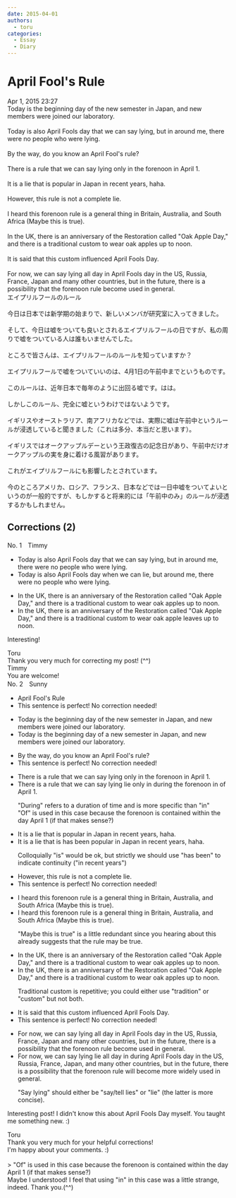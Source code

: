 ```yaml
---
date: 2015-04-01
authors:
  - toru
categories:
  - Essay
  - Diary
---
```


<h1 id="subject_show">April Fool's Rule</h1>
<div class="date">Apr 1, 2015 23:27</div>
<div id="post"><div id="body_show_ori">
Today is the beginning day of the new semester in Japan, and new members were joined our laboratory.<br/><br/>Today is also April Fools day that we can say lying, but in around me, there were no people who were lying.<br/><br/>By the way, do you know an April Fool's rule?<br/><br/>There is a rule that we can say lying only in the forenoon in April 1.<br/><br/>It is a lie that is popular in Japan in recent years, haha.<br/><br/>However, this rule is not a complete lie.<br/><br/>I heard this forenoon rule is a general thing in Britain, Australia, and South Africa (Maybe this is true).<br/><br/>In the UK, there is an anniversary of the Restoration called "Oak Apple Day," and there is a traditional custom to wear oak apples up to noon.<br/><br/>It is said that this custom influenced April Fools Day.<br/><br/>For now, we can say lying all day in April Fools day in the US, Russia, France, Japan and many other countries, but in the future, there is a possibility that the forenoon rule become used in general.
</div></div>

<!-- more -->

<div id="post_ja"><div id="body_show_mo">
エイプリルフールのルール<br/><br/>今日は日本では新学期の始まりで、新しいメンバが研究室に入ってきました。<br/><br/>そして、今日は嘘をついても良いとされるエイプリルフールの日ですが、私の周りで嘘をついている人は誰もいませんでした。<br/><br/>ところで皆さんは、エイプリルフールのルールを知っていますか？<br/><br/>エイプリルフールで嘘をついていいのは、4月1日の午前中までというものです。<br/><br/>このルールは、近年日本で毎年のように出回る嘘です。はは。<br/><br/>しかしこのルール、完全に嘘というわけではないようです。<br/><br/>イギリスやオーストラリア、南アフリカなどでは、実際に嘘は午前中というルールが浸透していると聞きました（これは多分、本当だと思います）。<br/><br/>イギリスではオークアップルデーという王政復古の記念日があり、午前中だけオークアップルの実を身に着ける風習があります。<br/><br/>これがエイプリルフールにも影響したとされています。<br/><br/>今のところアメリカ、ロシア、フランス、日本などでは一日中嘘をついてよいというのが一般的ですが、もしかすると将来的には「午前中のみ」のルールが浸透するかもしれません。
</div></div>

## Corrections (2)
<div id="block"><div class="first_name"> No. 1　<span class="just_name">Timmy</span></div><div id="block2">
<ul class="correction_field">
<li class="incorrect">Today is also April Fools day that we can say lying, but in around me, there were no people who were lying.</li>
<li class="corrected correct">
Today is also April Fools day <span class="f_blue">when</span> we can <span class="f_blue">lie</span>, but around me, there were no people who were lying.
</li>
</ul>
<ul class="correction_field">
<li class="incorrect">In the UK, there is an anniversary of the Restoration called "Oak Apple Day," and there is a traditional custom to wear oak apples up to noon.</li>
<li class="corrected correct">
In the UK, there is an anniversary of the Restoration called "Oak Apple Day," and there is a traditional custom to wear oak apple <span class="f_blue">leaves</span> up to noon.
</li>
</ul>
<p class="comment_small">
 Interesting!
</p>

</div><div class="name"><span class="just_name">Toru</span><br>
Thank you very much for correcting my post! (^^)
</div>
<div class="name"><span class="just_name">Timmy</span><br>
You are welcome!
</div>
</div>
<div id="block"><div class="first_name"> No. 2　<span class="just_name">Sunny</span></div><div id="block2">
<ul class="correction_field">
<li class="incorrect">April Fool's Rule</li>
<li class="corrected perfect">This sentence is perfect! No correction needed!</li>
</ul>
<ul class="correction_field">
<li class="incorrect">Today is the beginning day of the new semester in Japan, and new members were joined our laboratory.</li>
<li class="corrected correct">
Today is the beginning <span class="sline">day</span> of <span class="f_red">a</span> new semester in Japan, and new members <span class="sline">were</span> joined our laboratory.
</li>
</ul>
<ul class="correction_field">
<li class="incorrect">By the way, do you know an April Fool's rule?</li>
<li class="corrected perfect">This sentence is perfect! No correction needed!</li>
</ul>
<ul class="correction_field">
<li class="incorrect">There is a rule that we can say lying only in the forenoon in April 1.</li>
<li class="corrected correct">
There is a rule that we can <span class="sline">say lying</span> <span class="f_red">lie </span>only <span class="sline">in</span> <span class="f_red">during </span>the forenoon <span class="sline">in</span> <span class="f_red">of </span>April 1.
<p class="correction_comment">"During" refers to a duration of time and is more specific than "in"<br/>"Of" is used in this case because the forenoon is contained within the day April 1 (if that makes sense?)</p>
</li>
</ul>
<ul class="correction_field">
<li class="incorrect">It is a lie that is popular in Japan in recent years, haha.</li>
<li class="corrected correct">
It is a lie that <span class="sline">is</span> <span class="f_red">has been </span>popular in Japan in recent years, haha.
<p class="correction_comment">Colloquially "is" would be ok, but strictly we should use "has been" to indicate continuity ("in recent years")</p>
</li>
</ul>
<ul class="correction_field">
<li class="incorrect">However, this rule is not a complete lie.</li>
<li class="corrected perfect">This sentence is perfect! No correction needed!</li>
</ul>
<ul class="correction_field">
<li class="incorrect">I heard this forenoon rule is a general thing in Britain, Australia, and South Africa (Maybe this is true).</li>
<li class="corrected correct">
I heard this forenoon rule is a general thing in Britain, Australia, and South Africa <span class="sline">(Maybe this is true).</span>
<p class="correction_comment">"Maybe this is true" is a little redundant since you hearing about this already suggests that the rule may be true.</p>
</li>
</ul>
<ul class="correction_field">
<li class="incorrect">In the UK, there is an anniversary of the Restoration called "Oak Apple Day," and there is a traditional custom to wear oak apples up to noon.</li>
<li class="corrected correct">
In the UK, there is an anniversary of the Restoration called "Oak Apple Day," and there is a <span class="sline">traditional</span> custom to wear oak apples up to noon.
<p class="correction_comment">Traditional custom is repetitive; you could either use "tradition" or "custom" but not both.</p>
</li>
</ul>
<ul class="correction_field">
<li class="incorrect">It is said that this custom influenced April Fools Day.</li>
<li class="corrected perfect">This sentence is perfect! No correction needed!</li>
</ul>
<ul class="correction_field">
<li class="incorrect">For now, we can say lying all day in April Fools day in the US, Russia, France, Japan and many other countries, but in the future, there is a possibility that the forenoon rule become used in general.</li>
<li class="corrected correct">
For now, we can <span class="sline">say lying</span> <span class="f_red">lie </span>all day <span class="sline">in</span> <span class="f_red">during </span>April Fools day in the US, Russia, France, Japan<span class="f_red">,</span> and many other countries, but in the future, there is a possibility that the forenoon rule <span class="f_red">will </span>become <span class="f_red">more widely </span>used <span class="sline">in general</span>.
<p class="correction_comment">"Say lying" should either be "say/tell lies" or "lie" (the latter is more concise).</p>
</li>
</ul>
<p class="comment_small">
 Interesting post! I didn't know this about April Fools Day myself. You taught me something new. :)
</p>

</div><div class="name"><span class="just_name">Toru</span><br>
Thank you very much for your helpful corrections!<br/>I'm happy about your comments. :)<br/><br/>&gt; "Of" is used in this case because the forenoon is contained within the day April 1 (if that makes sense?)<br/>Maybe I understood! I feel that using "in" in this case was a little strange, indeed. Thank you.(^^)
</div>
</div>
